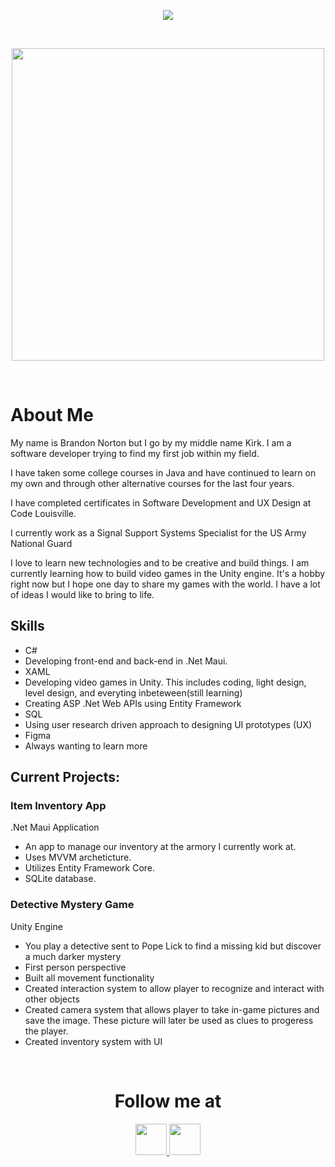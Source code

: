 <p align="center">
  <img src="https://capsule-render.vercel.app/api?type=waving&height=200&color=4B8F13&text=Hello%20and%20Welcome!%20🕹️"/>
</p>
<br/>

<p align="center">
  <img 
    height="500"
    src="https://media1.tenor.com/m/Q09NuZuQlVYAAAAC/orisa-overwatch.gif"/>
</p>
<br/> 
</p>

<h1>
  About Me
</h1>

<p>
  My name is Brandon Norton but I go by my middle name Kirk. I am a software developer trying to find my first job within my field.
  
  I have taken some college courses in Java and have continued to learn on my own and through other alternative courses for the last four years.
  
  I have completed certificates in Software Development and UX Design at Code Louisville.

  I currently work as a Signal Support Systems Specialist for the US Army National Guard

  I love to learn new technologies and to be creative and build things. I am currently learning how to build video games in the Unity engine. It's 
  a hobby right now but I hope one day to share my games with the world. I have a lot of ideas I would like to bring to life.
</p>

<h2>
  Skills
</h2>

<ul>
  <li>C#</li>
  <li>Developing front-end and back-end in .Net Maui.</li>
  <li>XAML</li>
  <li>Developing video games in Unity. This includes coding, light design, level design, and everyting inbeteween(still learning)</li>
  <li>Creating ASP .Net Web APIs using Entity Framework</li>
  <li>SQL</li>
  <li>Using user research driven approach to designing UI prototypes (UX)</li>
  <li>Figma</li>
  <li>Always wanting to learn more</li>
</ul>

<h2>
  Current Projects:
</h2>

<h3>
  Item Inventory App
</h3>

<p>
  .Net Maui Application
</p>
<ul>
    <li>An app to manage our inventory at the armory I currently work at.</li> 
    <li>Uses MVVM archeticture.</li>
    <li>Utilizes Entity Framework Core.</li>
    <li>SQLite database.</li>
</ul>

<h3>
  Detective Mystery Game
</h3>

<p>
  Unity Engine
</p>
<ul>
  <li>You play a detective sent to Pope Lick to find a missing kid but discover a much darker mystery</li> 
  <li>First person perspective</li>
  <li>Built all movement functionality</li>
  <li>Created interaction system to allow player to recognize and interact with other objects</li>
  <li>Created camera system that allows player to take in-game pictures and save the image. These picture will later be used as clues to progeress the player.</li>
  <li>Created inventory system with UI</li>
</ul>
<br/> 

<h1 align="center"> 
  Follow me at 
</h1>

<p align="center"
  >
  <a href="https://www.instagram.com/kirknorton5/" >
    <img 
      height="50"
      src="https://cdn2.iconfinder.com/data/icons/social-media-applications/64/social_media_applications_3-instagram-512.png"/>
  </a>


  <a href="https://www.linkedin.com/in/brandon-k-norton/">
    <img
      height="50" 
      src="https://cdn2.iconfinder.com/data/icons/social-media-2285/512/1_Linkedin_unofficial_colored_svg-512.png"/>
  </a>
</p>
